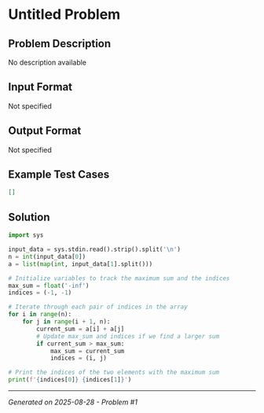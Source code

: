 # Untitled Problem

## Problem Description
No description available

## Input Format
Not specified

## Output Format
Not specified

## Example Test Cases
```json
[]
```

## Solution
```python
import sys

input_data = sys.stdin.read().strip().split('\n')
n = int(input_data[0])
a = list(map(int, input_data[1].split()))

# Initialize variables to track the maximum sum and the indices
max_sum = float('-inf')
indices = (-1, -1)

# Iterate through each pair of indices in the array
for i in range(n):
    for j in range(i + 1, n):
        current_sum = a[i] + a[j]
        # Update max_sum and indices if we find a larger sum
        if current_sum > max_sum:
            max_sum = current_sum
            indices = (i, j)

# Print the indices of the two elements with the maximum sum
print(f'{indices[0]} {indices[1]}')
```

---
*Generated on 2025-08-28 - Problem #1*